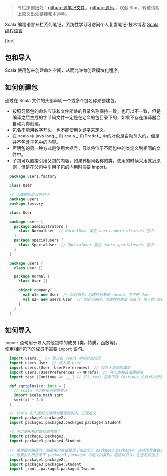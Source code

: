 > 专栏原创出处：[github-源笔记文件 ](https://github.com/GourdErwa/review-notes/tree/master/language/scala-basis) ，[github-源码 ](https://github.com/GourdErwa/scala-advanced/tree/master/scala-base/src/main/scala/com/gourd/scala/base/)，欢迎 Star，转载请附上原文出处链接和本声明。

Scala 编程语言专栏系列笔记，系统性学习可访问个人复盘笔记-技术博客 [Scala 编程语言 ](https://review-notes.top/language/scala-basis/)

[toc]
## 包和导入
Scala 使用包来创建命名空间，从而允许你创建模块化程序。
## 如何创建包
通过在 Scala 文件的头部声明一个或多个包名称来创建包。  
* 按照习惯包的命名应该和文件所处的目录名称保持一致，也可以不一致，但是编译之后生成的字节码文件一定是在定义的包目录下的，如果不存在编译器会自动为你创建。  
* 包名不能用数字开头，也不能使用关键字来定义。
* 在 scala 中 java.lang._ 和 scala._ 和 Predef._ 中的对象是自动引入的，但是并不包含子包中的内容。
* 声明包的另一种方式是使用大括号，可以将位于不同包中的类定义到相同的文件中。
* 子包可以直接引用父包的内容，如果有相同名称的类，使用的时候采用就近原则；但是在父包中引用子包的内用时需要 import。

```scala
  package users.factory
  
  class User

  // 上面的包定义等价于
  package users
  package factory
  
  class User
```
```scala
  package users {
    package administrators {
      class NormalUser  // NormalUser 类在 users.administrators 包中
    }
    package specialusers {
      class SpecialUser  // SpecialUser 类在 users.specialusers 包中
    }
  }
```
```scala
  package users {
    class User {}

    package normal {
      class User {}

      object company{
        val u1= new User  // 就近原则，创建的对象是 normal 包下的 User
        val u2= new users.User  // 指定了路径，创建的对象是 users 包下的 User
      }
    }
  }
```
## 如何导入
`import` 语句用于导入其他包中的成员 (类，特质，函数等)。  
使用相同包下的成员不需要 `import` 语句。
```scala
  import users._  // 导入包 users 中的所有成员
  import users.User  // 导入类 User
  import users.{User, UserPreferences}  // 仅导入选择的成员
  import users.{UserPreferences => UPrefs}  // 导入类并且设置别名
  import test.{Continue => _,_} // 引入 test 目录下除 Continue 文件外的所有文件
```
```scala
  def sqrtplus1(x: Int) = {
    // scala 可以在任何地方导入
    import scala.math.sqrt
    sqrt(x) + 1.0
  }
```
```scala
  // scala 引入类时支持相对路径的引入，正常定义：
  import package1.package2._
  import package1.package2.package3.package4.Student
  
  // 可以使用相对路径简写成：
  import package1.package2._
  import package3.package4.Student
  
  // 使用相对路径时，如果用户在根目录下也定义了 package3.package4，这样简写就会冲突。
  // 想要引入根目录下 package3.package4 中定义的类时，应这样引入，在包名前加上 _root_
  import package1.package2._
  import package3.package4.Student
  import _root_.package3.package4.Teacher
```